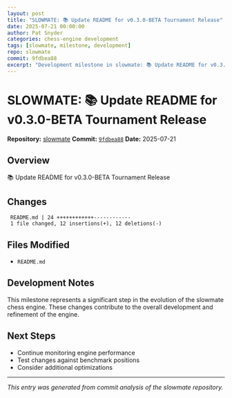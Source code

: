 ```yaml
---
layout: post
title: "SLOWMATE: 📚 Update README for v0.3.0-BETA Tournament Release"
date: 2025-07-21 00:00:00 
author: Pat Snyder
categories: chess-engine development
tags: [slowmate, milestone, development]
repo: slowmate
commit: 9fdbea88
excerpt: "Development milestone in slowmate: 📚 Update README for v0.3.0-BETA Tournament Release"
---
```


# SLOWMATE: 📚 Update README for v0.3.0-BETA Tournament Release

**Repository:** [slowmate](https://github.com/pssnyder/slowmate)
**Commit:** [`9fdbea88`](https://github.com/pssnyder/slowmate/commit/9fdbea885b02ee3228047b29780f3ff308a8ba43)
**Date:** 2025-07-21

## Overview

📚 Update README for v0.3.0-BETA Tournament Release

## Changes

```
 README.md | 24 ++++++++++++------------
 1 file changed, 12 insertions(+), 12 deletions(-)
```

## Files Modified

- `README.md`

## Development Notes

This milestone represents a significant step in the evolution of the slowmate chess engine. These changes contribute to the overall development and refinement of the engine.

## Next Steps

- Continue monitoring engine performance
- Test changes against benchmark positions
- Consider additional optimizations

---

*This entry was generated from commit analysis of the slowmate repository.*
